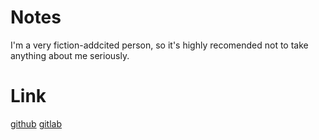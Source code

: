 # Notes
I'm a very fiction-addcited person, so it's highly recomended not to take anything about me seriously.
# Link
[github](https://github.com/kngwyu)
[gitlab](https://gitlab.com/kngwyu)

